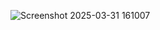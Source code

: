 ![Screenshot 2025-03-31 161007](https://github.com/user-attachments/assets/4f89ee3a-c69f-432f-a000-6509c83fc83d)
